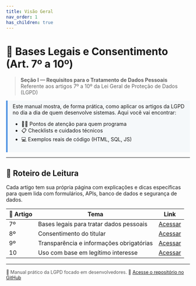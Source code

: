 ```yaml
---
title: Visão Geral
nav_order: 1
has_children: true
---
```


# 📘 Bases Legais e Consentimento (Art. 7º a 10º)

> **Seção I — Requisitos para o Tratamento de Dados Pessoais**  
> Referente aos artigos 7º a 10º da Lei Geral de Proteção de Dados (LGPD)

<div style="border-left: 4px solid #4a90e2; padding: 0.5em 1em; background-color: #f5f8fa; margin-bottom: 1em;">
  Este manual mostra, de forma prática, como aplicar os artigos da LGPD no dia a dia de quem desenvolve sistemas.  
  Aqui você vai encontrar:
  <ul>
    <li>🧑‍💻 Pontos de atenção para quem programa</li>
    <li>📋 Checklists e cuidados técnicos</li>
    <li>💻 Exemplos reais de código (HTML, SQL, JS)</li>
  </ul>
</div>

---

## 📍 Roteiro de Leitura

Cada artigo tem sua própria página com explicações e dicas específicas para quem lida com formulários, APIs, banco de dados e segurança de dados.

| 🔢 Artigo | Tema | Link |
|----------|------|------|
| 7º | Bases legais para tratar dados pessoais | [Acessar](artigos/art7.md) |
| 8º | Consentimento do titular | [Acessar](artigos/art8.md) |
| 9º | Transparência e informações obrigatórias | [Acessar](artigos/art9.md) |
| 10 | Uso com base em legítimo interesse | [Acessar](artigos/art10.md) |

---

<footer style="font-size: 0.9em; color: #555;">
📌 Manual prático da LGPD focado em desenvolvedores.  
🔗 <a href="https://github.com/maariaceciliaholler/ecs.github.io">Acesse o repositório no GitHub</a>
</footer>

